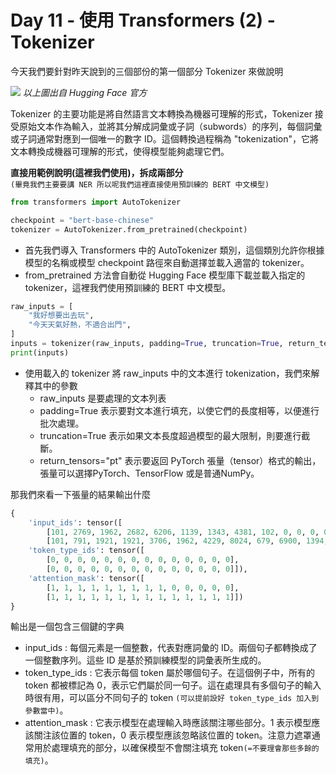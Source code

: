 # Day 11 - 使用 Transformers (2) - Tokenizer

今天我們要針對昨天說到的三個部份的第一個部分 Tokenizer 來做說明

![](C:\Users\User\Pictures\tokenizer.png)
_以上圖出自 Hugging Face 官方_

Tokenizer 的主要功能是將自然語言文本轉換為機器可理解的形式，Tokenizer 接受原始文本作為輸入，並將其分解成詞彙或子詞（subwords）的序列，每個詞彙或子詞通常對應到一個唯一的數字 ID。這個轉換過程稱為 "tokenization"，它將文本轉換成機器可理解的形式，使得模型能夠處理它們。


**直接用範例說明(這裡我們使用)，拆成兩部分**  
`(畢竟我們主要要講 NER 所以呢我們這裡直接使用預訓練的 BERT 中文模型)`


```python
from transformers import AutoTokenizer

checkpoint = "bert-base-chinese"
tokenizer = AutoTokenizer.from_pretrained(checkpoint)
```
- 首先我們導入 Transformers 中的 AutoTokenizer 類別，這個類別允許你根據模型的名稱或模型 checkpoint 路徑來自動選擇並載入適當的 tokenizer。
- from_pretrained 方法會自動從 Hugging Face 模型庫下載並載入指定的 tokenizer，這裡我們使用預訓練的 BERT 中文模型。


```python
raw_inputs = [
    "我好想要出去玩",
    "今天天氣好熱，不適合出門",
]
inputs = tokenizer(raw_inputs, padding=True, truncation=True, return_tensors="pt")
print(inputs)
```
- 使用載入的 tokenizer 將 raw_inputs 中的文本進行 tokenization，我們來解釋其中的參數
    - raw_inputs 是要處理的文本列表
    - padding=True 表示要對文本進行填充，以使它們的長度相等，以便進行批次處理。
    - truncation=True 表示如果文本長度超過模型的最大限制，則要進行截斷。
    - return_tensors="pt" 表示要返回 PyTorch 張量（tensor）格式的輸出，張量可以選擇PyTorch、TensorFlow 或是普通NumPy。

那我們來看一下張量的結果輸出什麼
```python
{
    'input_ids': tensor([
        [101, 2769, 1962, 2682, 6206, 1139, 1343, 4381, 102, 0, 0, 0, 0, 0],
        [101, 791, 1921, 1921, 3706, 1962, 4229, 8024, 679, 6900, 1394, 1139, 7271, 102]]), 
    'token_type_ids': tensor([
        [0, 0, 0, 0, 0, 0, 0, 0, 0, 0, 0, 0, 0, 0],
        [0, 0, 0, 0, 0, 0, 0, 0, 0, 0, 0, 0, 0, 0]]),
    'attention_mask': tensor([
        [1, 1, 1, 1, 1, 1, 1, 1, 1, 0, 0, 0, 0, 0],
        [1, 1, 1, 1, 1, 1, 1, 1, 1, 1, 1, 1, 1, 1]])
}
```
輸出是一個包含三個鍵的字典
- input_ids : 每個元素是一個整數，代表對應詞彙的 ID。兩個句子都轉換成了一個整數序列。這些 ID 是基於預訓練模型的詞彙表所生成的。
- token_type_ids : 它表示每個 token 屬於哪個句子。在這個例子中，所有的 token 都被標記為 0，表示它們屬於同一句子。這在處理具有多個句子的輸入時很有用，可以區分不同句子的 token `(可以提前設好 token_type_ids 加入到參數當中)`。
- attention_mask : 它表示模型在處理輸入時應該關注哪些部分。1 表示模型應該關注該位置的 token，0 表示模型應該忽略該位置的 token。注意力遮罩通常用於處理填充的部分，以確保模型不會關注填充 token`(=不要理會那些多餘的填充)`。